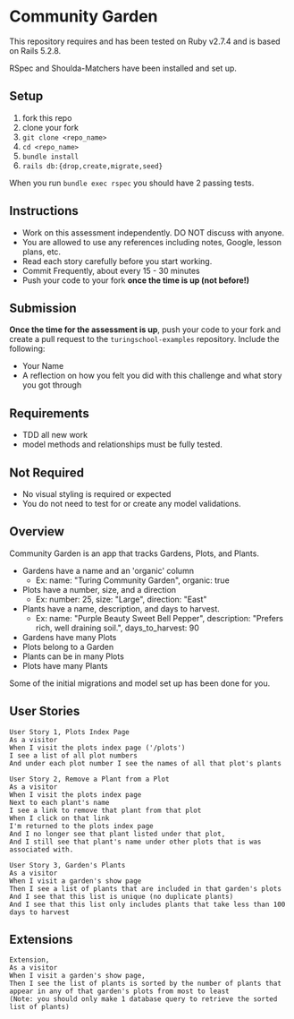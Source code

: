 # Community Garden

This repository requires and has been tested on Ruby v2.7.4 and is based on Rails 5.2.8.

RSpec and Shoulda-Matchers have been installed and set up.

## Setup

1. fork this repo
2. clone your fork
3. `git clone <repo_name>`
4. `cd <repo_name>`
5. `bundle install`
6. `rails db:{drop,create,migrate,seed}`

When you run `bundle exec rspec` you should have 2 passing tests.

## Instructions

* Work on this assessment independently. DO NOT discuss with anyone.
* You are allowed to use any references including notes, Google, lesson plans, etc.
* Read each story carefully before you start working.
* Commit Frequently, about every 15 - 30 minutes
* Push your code to your fork **once the time is up (not before!)**

## Submission

**Once the time for the assessment is up**, push your code to your fork and create a pull request to the `turingschool-examples` repository. Include the following:

* Your Name
* A reflection on how you felt you did with this challenge and what story you got through

## Requirements

* TDD all new work
* model methods and relationships must be fully tested.

## Not Required

* No visual styling is required or expected
* You do not need to test for or create any model validations.


## Overview

Community Garden is an app that tracks Gardens, Plots, and Plants.

* Gardens have a name and an 'organic' column
  * Ex: name: "Turing Community Garden", organic: true
* Plots have a number, size, and a direction
 	* Ex: number: 25, size: "Large", direction: "East"
* Plants have a name, description, and days to harvest.
  * Ex: name: "Purple Beauty Sweet Bell Pepper", description: "Prefers rich, well draining soil.", days_to_harvest: 90
* Gardens have many Plots
* Plots belong to a Garden
* Plants can be in many Plots
* Plots have many Plants

Some of the initial migrations and model set up has been done for you.

## User Stories

```
User Story 1, Plots Index Page
As a visitor
When I visit the plots index page ('/plots')
I see a list of all plot numbers
And under each plot number I see the names of all that plot's plants
```

```
User Story 2, Remove a Plant from a Plot
As a visitor
When I visit the plots index page
Next to each plant's name
I see a link to remove that plant from that plot
When I click on that link
I'm returned to the plots index page
And I no longer see that plant listed under that plot,
And I still see that plant's name under other plots that is was associated with.
```

```
User Story 3, Garden's Plants
As a visitor
When I visit a garden's show page
Then I see a list of plants that are included in that garden's plots
And I see that this list is unique (no duplicate plants)
And I see that this list only includes plants that take less than 100 days to harvest
```

## Extensions

```
Extension,
As a visitor
When I visit a garden's show page,
Then I see the list of plants is sorted by the number of plants that appear in any of that garden's plots from most to least
(Note: you should only make 1 database query to retrieve the sorted list of plants)
```

